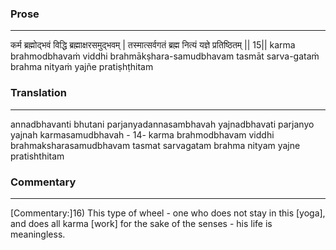 ### Prose 
 --- 
कर्म ब्रह्मोद्भवं विद्धि ब्रह्माक्षरसमुद्भवम् |
तस्मात्सर्वगतं ब्रह्म नित्यं यज्ञे प्रतिष्ठितम् || 15||
karma brahmodbhavaṁ viddhi brahmākṣhara-samudbhavam
tasmāt sarva-gataṁ brahma nityaṁ yajñe pratiṣhṭhitam

### Translation 
 --- 
annadbhavanti bhutani parjanyadannasambhavah yajnadbhavati parjanyo yajnah karmasamudbhavah - 14- karma brahmodbhavam viddhi brahmaksharasamudbhavam tasmat sarvagatam brahma nityam yajne pratishthitam

### Commentary 
 --- 
[Commentary:]16) This type of wheel - one who does not stay in this [yoga], and does all karma [work] for the sake of the senses - his life is meaningless.
